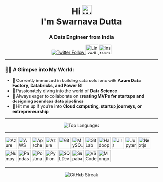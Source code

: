 <h1 align="center">Hi 
  <img src="https://camo.githubusercontent.com/fa3b9292d0f2bfe0e30c0d8b0e0fb7ad611ffdf5452a610f621dbf137c3f5a5c/68747470733a2f2f656d6f6a69732e736c61636b6d6f6a69732e636f6d2f656d6f6a69732f696d616765732f313537373330353530352f373337332f68616e645f776176652e6769663f31353737333035353035" alt="Wave GIF" width="30"/>
  <br/>I'm Swarnava Dutta
</h1>
<h3 align="center">A Data Engineer from India</h3>

<p align="center"> 
  <a href="https://twitter.com/swarnava_d" target="_blank">
    <img src="https://img.shields.io/twitter/follow/swarnava_d?style=social" alt="Twitter Follow" />
  </a>
  <a href="https://linkedin.com/in/swarnava-dutta" target="_blank">
    <img src="https://cdn.jsdelivr.net/gh/devicons/devicon/icons/linkedin/linkedin-original.svg" alt="LinkedIn" height="30" width="40" />
  </a>
  <a href="https://instagram.com/swarnava.dutta" target="_blank">
    <img src="https://raw.githubusercontent.com/rahuldkjain/github-profile-readme-generator/master/src/images/icons/Social/instagram.svg" alt="Instagram" height="30" width="40" />
  </a>
</p>

---

### 👨‍💻 A Glimpse into My World:
- 🔭 Currently immersed in building data solutions with **Azure Data Factory, Databricks, and Power BI**
- 🌱 Passionately diving into the world of **Data Science**
- 👯 Always eager to collaborate on **creating MVPs for startups and designing seamless data pipelines**
- 💬 Hit me up if you're into **Cloud computing, startup journeys, or entrepreneurship**

---
<p align="center">
  <img src="https://github-readme-stats.vercel.app/api/top-langs?username=swarnava-dutta&show_icons=true&locale=en&layout=compact" alt="Top Languages" />
</p>

---
<div align="left">
  <img src="https://cdn.jsdelivr.net/gh/devicons/devicon/icons/azure/azure-original.svg" alt="Azure" width="40" height="40"/>
  <img src="https://cdn.jsdelivr.net/gh/devicons/devicon/icons/amazonwebservices/amazonwebservices-original-wordmark.svg" alt="AWS" width="40" height="40"/>
  <img src="https://cdn.jsdelivr.net/gh/devicons/devicon/icons/apacheairflow/apacheairflow-original.svg" alt="Apache Airflow" width="40" height="40"/>
  <img src="https://cdn.jsdelivr.net/gh/devicons/devicon/icons/azuresqldatabase/azuresqldatabase-original.svg" alt="Azure SQL Database" width="40" height="40"/>
  <img src="https://cdn.jsdelivr.net/gh/devicons/devicon/icons/git/git-original.svg" alt="Git" width="40" height="40"/>
  <img src="https://cdn.jsdelivr.net/gh/devicons/devicon/icons/mysql/mysql-original.svg" alt="MySQL" width="40" height="40"/>
  <img src="https://cdn.jsdelivr.net/gh/devicons/devicon/icons/gitlab/gitlab-original.svg" alt="GitLab" width="40" height="40"/>
  <img src="https://cdn.jsdelivr.net/gh/devicons/devicon/icons/hadoop/hadoop-original.svg" alt="Hadoop" width="40" height="40"/>
  <img src="https://cdn.jsdelivr.net/gh/devicons/devicon/icons/jira/jira-original.svg" alt="Jira" width="40" height="40"/>
  <img src="https://cdn.jsdelivr.net/gh/devicons/devicon/icons/jupyter/jupyter-original.svg" alt="Jupyter" width="40" height="40"/>
  <img src="https://cdn.jsdelivr.net/gh/devicons/devicon/icons/nextjs/nextjs-original.svg" alt="Nextjs" width="40" height="40"/>
  <img src="https://cdn.jsdelivr.net/gh/devicons/devicon/icons/numpy/numpy-original.svg" alt="Numpy" width="40" height="40"/>
  <img src="https://cdn.jsdelivr.net/gh/devicons/devicon/icons/pandas/pandas-original.svg" alt="Pandas" width="40" height="40"/>
  <img src="https://cdn.jsdelivr.net/gh/devicons/devicon/icons/postman/postman-original.svg" alt="Postman" width="40" height="40"/>
  <img src="https://cdn.jsdelivr.net/gh/devicons/devicon/icons/python/python-original.svg" alt="Python" width="40" height="40"/>
  <img src="https://cdn.jsdelivr.net/gh/devicons/devicon/icons/sqldeveloper/sqldeveloper-original.svg" alt="SQLDev" width="40" height="40"/>
  <img src="https://cdn.jsdelivr.net/gh/devicons/devicon/icons/supabase/supabase-original.svg" alt="Supabase" width="40" height="40"/>
  <img src="https://cdn.jsdelivr.net/gh/devicons/devicon/icons/vscode/vscode-original.svg" alt="VSCode" width="40" height="40"/>
  <img src="https://cdn.jsdelivr.net/gh/devicons/devicon/icons/mongodb/mongodb-original.svg" alt="MongoDB" width="40" height="40"/>
</p>
</div>

---

<div align="center" style="display: flex; flex-direction: row; justify-content: center; gap: 20px;">
<!--   <img src="https://github-readme-stats.vercel.app/api?username=swarnava-dutta&show_icons=true&locale=en" alt="GitHub Stats" /> -->
  <img src="https://github-readme-streak-stats.herokuapp.com/?user=swarnava-dutta" alt="GitHub Streak" />
</div>

